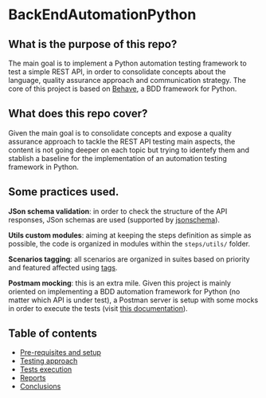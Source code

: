 # BackEndAutomationPython

## What is the purpose of this repo?

The main goal is to implement a Python automation testing framework to test a simple REST API, in order to consolidate concepts about the language, quality assurance approach and communication strategy.
The core of this project is based on [Behave](https://behave.readthedocs.io/en/latest/), a BDD framework for Python. 

## What does this repo cover?

Given the main goal is to consolidate concepts and expose a quality assurance approach to tackle the REST API testing main aspects, the content is not going deeper on each topic but trying to identefy them and stablish a baseline for the implementation of an automation testing framework in Python. 

## Some practices used.

**JSon schema validation**: in order to check the structure of the API responses, JSon schemas are used (supported by [jsonschema](https://pypi.org/project/jsonschema/)).

**Utils custom modules**: aiming at keeping the steps definition as simple as possible, the code is organized in modules within the `steps/utils/` folder.

**Scenarios tagging**: all scenarios are organized in suites based on priority and featured affected using [tags](https://behave.readthedocs.io/en/latest/tag_expressions.html).

**Postmam mocking**: this is an extra mile. Given this project is mainly oriented on implementing a BDD automation framework for Python (no matter which API is under test), a Postman server is setup with some mocks in order to execute the tests (visit [this documentation](https://learning.postman.com/docs/designing-and-developing-your-api/mocking-data/setting-up-mock/)).

## Table of contents
- [Pre-requisites and setup](docs/Setup.md)
- [Testing approach](QA.md)
- [Tests execution](TestsExecution.md)
- [Reports](Reports.md)
- [Conclusions](Conclusions.md)
